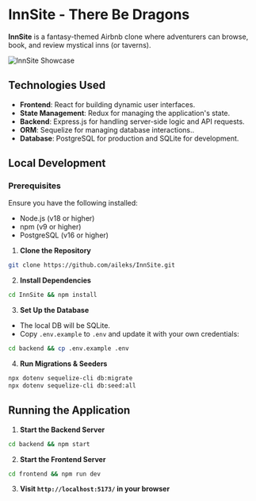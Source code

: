 # InnSite - There Be Dragons

**InnSite** is a fantasy-themed Airbnb clone where adventurers can browse, book, and review mystical inns (or taverns).

![InnSite Showcase](showcase.gif)

## Technologies Used

- **Frontend**: React for building dynamic user interfaces.
- **State Management**: Redux for managing the application's state.
- **Backend**: Express.js for handling server-side logic and API requests.
- **ORM**: Sequelize for managing database interactions..
- **Database**: PostgreSQL for production and SQLite for development.

## Local Development

### Prerequisites

Ensure you have the following installed:

- Node.js (v18 or higher)
- npm (v9 or higher)
- PostgreSQL (v16 or higher)

1. **Clone the Repository**

```bash
git clone https://github.com/aileks/InnSite.git
```

2. **Install Dependencies**

```bash
cd InnSite && npm install
```

3. **Set Up the Database**

- The local DB will be SQLite.
- Copy `.env.example` to `.env` and update it with your own credentials:

```bash
cd backend && cp .env.example .env
```

4. **Run Migrations & Seeders**

```bash
npx dotenv sequelize-cli db:migrate
npx dotenv sequelize-cli db:seed:all
```

## Running the Application

1. **Start the Backend Server**

```bash
cd backend && npm start
```

2. **Start the Frontend Server**

```bash
cd frontend && npm run dev
```

3. **Visit `http://localhost:5173/` in your browser**
